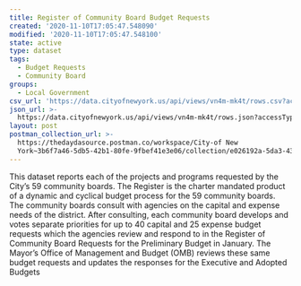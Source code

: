 ```yaml
---
title: Register of Community Board Budget Requests
created: '2020-11-10T17:05:47.548090'
modified: '2020-11-10T17:05:47.548100'
state: active
type: dataset
tags:
  - Budget Requests
  - Community Board
groups:
  - Local Government
csv_url: 'https://data.cityofnewyork.us/api/views/vn4m-mk4t/rows.csv?accessType=DOWNLOAD'
json_url: >-
  https://data.cityofnewyork.us/api/views/vn4m-mk4t/rows.json?accessType=DOWNLOAD
layout: post
postman_collection_url: >-
  https://thedaydasource.postman.co/workspace/City-of New
  York~3b6f7a46-5db5-42b1-80fe-9fbef41e3e06/collection/e026192a-5da3-43ef-8982-c07d28226cd9
---
```

This dataset reports each of the projects and programs requested by the City’s 59 community boards.  The Register is the charter mandated product of a dynamic and cyclical budget process for the 59 community boards. The community boards consult with agencies on the capital and expense needs of the district. After consulting, each community board develops and votes separate priorities for up to 40 capital and 25 expense budget requests which the agencies review and respond to in the Register of Community Board Requests for the Preliminary Budget in January.  The Mayor’s Office of Management and Budget (OMB) reviews these same budget requests and updates the responses for the Executive and Adopted Budgets
